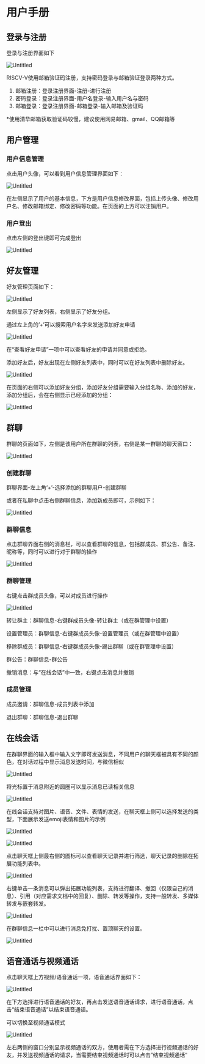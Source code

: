 # 用户手册

## 登录与注册

登录与注册界面如下

![Untitled](./image/0.png)

RISCV-V使用邮箱验证码注册，支持密码登录与邮箱验证登录两种方式。

1. 邮箱注册：登录注册界面-注册-进行注册
2. 密码登录：登录注册界面-用户名登录-输入用户名与密码
3. 邮箱登录：登录注册界面-邮箱登录-输入邮箱及验证码

*使用清华邮箱获取验证码较慢，建议使用网易邮箱、gmail、QQ邮箱等

## 用户管理

### 用户信息管理

点击用户头像，可以看到用户信息管理界面如下：

![Untitled](./image/1.png)

在左侧显示了用户的基本信息，下方是用户信息修改界面，包括上传头像、修改用户名、修改邮箱绑定、修改密码等功能。在页面的上方可以注销用户。

### 用户登出

点击左侧的登出键即可完成登出

![Untitled](./image/2.png)

## 好友管理

好友管理页面如下：

![Untitled](./image/3.png)

左侧显示了好友列表，右侧显示了好友分组。

通过左上角的’+’可以搜索用户名字来发送添加好友申请

![Untitled](./image/4.png)

在“查看好友申请”一项中可以查看好友的申请并同意或拒绝。

添加好友后，好友出现在左侧好友列表中，同时可以在好友列表中删除好友。

![Untitled](./image/5.png)

在页面的右侧可以添加好友分组，添加好友分组需要输入分组名称、添加的好友，添加分组后，会在右侧显示已经添加的分组：

![Untitled](./image/6.png)

## 群聊

群聊的页面如下，左侧是该用户所在群聊的列表，右侧是某一群聊的聊天窗口：

![Untitled](./image/7.png)

### 创建群聊

群聊界面-左上角‘+’-选择添加的群聊用户-创建群聊

或者在私聊中点击右侧群聊信息，添加新成员即可，示例如下：

![Untitled](./image/8.png)

### 群聊信息

点击群聊界面右侧的消息栏，可以查看群聊的信息，包括群成员、群公告、备注、昵称等，同时可以进行对于群聊的操作

![Untitled](./image/9.png)

### 群聊管理

右键点击群成员头像，可以对成员进行操作

![Untitled](./image/10.png)

转让群主：群聊信息-右键群成员头像-转让群主（或在群管理中设置）

设置管理员：群聊信息-右键群成员头像-设置管理员（或在群管理中设置）

移除群成员：群聊信息-右键群成员头像-踢出群聊（或在群管理中设置）

群公告：群聊信息-群公告

撤销消息：与“在线会话”中一致，右键点击消息并撤销

### 成员管理

成员邀请：群聊信息-成员列表中添加

退出群聊：群聊信息-退出群聊

## 在线会话

在群聊界面的输入框中输入文字即可发送消息，不同用户的聊天框被具有不同的颜色，在对话过程中显示消息发送时间，与微信相似

![Untitled](./image/11.png)

将光标置于消息附近的圆圈可以显示消息已读相关信息

![Untitled](./image/12.png)

在线会话支持对图片、语音、文件、表情的发送，在聊天框上侧可以选择发送的类型，下面展示发送emoji表情和图片的示例

![Untitled](./image/13.png)

![Untitled](./image/14.png)

点击聊天框上侧最右侧的图标可以查看聊天记录并进行筛选，聊天记录的删除在拓展功能列表中。

![Untitled](./image/15.png)

右键单击一条消息可以弹出拓展功能列表，支持进行翻译、撤回（仅限自己的消息）、引用（对应需求文档中的回复）、删除、转发等操作，支持一般转发、多媒体转发与嵌套转发。

![Untitled](./image/16.png)

在群聊信息一栏中可以进行消息免打扰、置顶聊天的设置。

![Untitled](./image/17.png)

## 语音通话与视频通话

点击聊天框上方视频/语音通话一项，语音通话界面如下：

![Untitled](./image/18.png)

在下方选择进行语音通话的好友，再点击发送语音通话请求，进行语音通话，点击“结束语音通话”以结束语音通话。

可以切换至视频通话模式

![Untitled](./image/19.png)

左右两侧的窗口分别显示视频通话的双方，使用者需在下方选择进行视频通话的好友，并发送视频通话的请求，当需要结束视频通话时可以点击”结束视频通话“